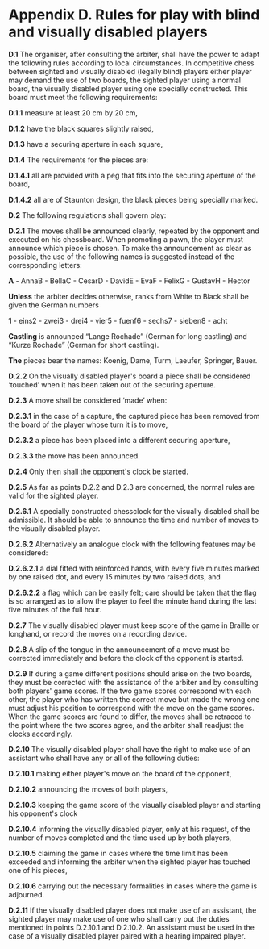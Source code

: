 # Appendix D. Rules for play with blind and visually disabled players

**D.1** The organiser, after consulting the arbiter, shall have the power to adapt the following rules according to local circumstances. In competitive chess between sighted and visually disabled (legally blind) players either player may demand the use of two boards, the sighted player using a normal board, the visually disabled player using one specially constructed. This board must meet the following requirements:

**D.1.1** measure at least 20 cm by 20 cm,

**D.1.2** have the black squares slightly raised,

**D.1.3** have a securing aperture in each square,

**D.1.4** The requirements for the pieces are:

**D.1.4.1** all are provided with a peg that fits into the securing aperture of the board,

**D.1.4.2** all are of Staunton design, the black pieces being specially marked.

**D.2** The following regulations shall govern play:

**D.2.1** The moves shall be announced clearly, repeated by the opponent and executed on his chessboard. When promoting a pawn, the player must announce which piece is chosen. To make the announcement as clear as possible, the use of the following names is suggested instead of the corresponding letters:

**A** - AnnaB - BellaC - CesarD - DavidE - EvaF - FelixG - GustavH - Hector

**Unless** the arbiter decides otherwise, ranks from White to Black shall be given the German numbers

**1** - eins2 - zwei3 - drei4 - vier5 - fuenf6 - sechs7 - sieben8 - acht

**Castling** is announced “Lange Rochade” (German for long castling) and “Kurze Rochade” (German for short castling).

**The** pieces bear the names: Koenig, Dame, Turm, Laeufer, Springer, Bauer.

**D.2.2** On the visually disabled player's board a piece shall be considered ‘touched’ when it has been taken out of the securing aperture.

**D.2.3** A move shall be considered ‘made’ when:

**D.2.3.1** in the case of a capture, the captured piece has been removed from the board of the player whose turn it is to move,

**D.2.3.2** a piece has been placed into a different securing aperture,

**D.2.3.3** the move has been announced.

**D.2.4** Only then shall the opponent's clock be started.

**D.2.5** As far as points D.2.2 and D.2.3 are concerned, the normal rules are valid for the sighted player.

**D.2.6.1** A specially constructed chessclock for the visually disabled shall be admissible. It should be able to announce the time and number of moves to the visually disabled player.

**D.2.6.2** Alternatively an analogue clock with the following features may be considered:

**D.2.6.2.1** a dial fitted with reinforced hands, with every five minutes marked by one raised dot, and every 15 minutes by two raised dots, and

**D.2.6.2.2** a flag which can be easily felt; care should be taken that the flag is so arranged as to allow the player to feel the minute hand during the last five minutes of the full hour.

**D.2.7** The visually disabled player must keep score of the game in Braille or longhand, or record the moves on a recording device.

**D.2.8** A slip of the tongue in the announcement of a move must be corrected immediately and before the clock of the opponent is started.

**D.2.9** If during a game different positions should arise on the two boards, they must be corrected with the assistance of the arbiter and by consulting both players' game scores. If the two game scores correspond with each other, the player who has written the correct move but made the wrong one must adjust his position to correspond with the move on the game scores. When the game scores are found to differ, the moves shall be retraced to the point where the two scores agree, and the arbiter shall readjust the clocks accordingly.

**D.2.10** The visually disabled player shall have the right to make use of an assistant who shall have any or all of the following duties:

**D.2.10.1** making either player's move on the board of the opponent,

**D.2.10.2** announcing the moves of both players,

**D.2.10.3** keeping the game score of the visually disabled player and starting his opponent's clock

**D.2.10.4** informing the visually disabled player, only at his request, of the number of moves completed and the time used up by both players,

**D.2.10.5** claiming the game in cases where the time limit has been exceeded and informing the arbiter when the sighted player has touched one of his pieces,

**D.2.10.6** carrying out the necessary formalities in cases where the game is adjourned.

**D.2.11** If the visually disabled player does not make use of an assistant, the sighted player may make use of one who shall carry out the duties mentioned in points D.2.10.1 and D.2.10.2. An assistant must be used in the case of a visually disabled player paired with a hearing impaired player.
